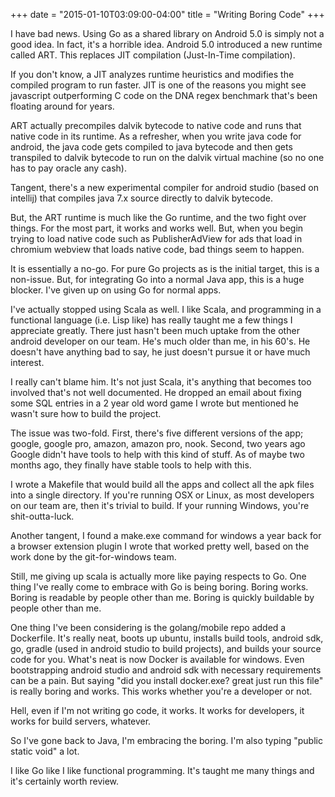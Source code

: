 +++
date = "2015-01-10T03:09:00-04:00"
title = "Writing Boring Code"
+++

I have bad news. Using Go as a shared library on Android 5.0 is simply not a good idea. In fact, it's a horrible idea. Android 5.0 introduced a new runtime called ART. This replaces JIT compilation (Just-In-Time compilation).

If you don't know, a JIT analyzes runtime heuristics and modifies the compiled program to run faster. JIT is one of the reasons you might see javascript outperforming C code on the DNA regex benchmark that's been floating around for years.

ART actually precompiles dalvik bytecode to native code and runs that native code in its runtime. As a refresher, when you write java code for android, the java code gets compiled to java bytecode and then gets transpiled to dalvik bytecode to run on the dalvik virtual machine (so no one has to pay oracle any cash).

Tangent, there's a new experimental compiler for android studio (based on intellij) that compiles java 7.x source directly to dalvik bytecode.

But, the ART runtime is much like the Go runtime, and the two fight over things. For the most part, it works and works well. But, when you begin trying to load native code such as PublisherAdView for ads that load in chromium webview that loads native code, bad things seem to happen.

It is essentially a no-go. For pure Go projects as is the initial target, this is a non-issue. But, for integrating Go into a normal Java app, this is a huge blocker. I've given up on using Go for normal apps.

I've actually stopped using Scala as well. I like Scala, and programming in a functional language (i.e. Lisp like) has really taught me a few things I appreciate greatly. There just hasn't been much uptake from the other android developer on our team. He's much older than me, in his 60's. He doesn't have anything bad to say, he just doesn't pursue it or have much interest.

I really can't blame him. It's not just Scala, it's anything that becomes too involved that's not well documented. He dropped an email about fixing some SQL entries in a 2 year old word game I wrote but mentioned he wasn't sure how to build the project.

The issue was two-fold. First, there's five different versions of the app; google, google pro, amazon, amazon pro, nook. Second, two years ago Google didn't have tools to help with this kind of stuff. As of maybe two months ago, they finally have stable tools to help with this.

I wrote a Makefile that would build all the apps and collect all the apk files into a single directory. If you're running OSX or Linux, as most developers on our team are, then it's trivial to build. If your running Windows, you're shit-outta-luck.

Another tangent, I found a make.exe command for windows a year back for a browser extension plugin I wrote that worked pretty well, based on the work done by the git-for-windows team.

Still, me giving up scala is actually more like paying respects to Go. One thing I've really come to embrace with Go is being boring. Boring works. Boring is readable by people other than me. Boring is quickly buildable by people other than me.

One thing I've been considering is the golang/mobile repo added a Dockerfile. It's really neat, boots up ubuntu, installs build tools, android sdk, go, gradle (used in android studio to build projects), and builds your source code for you. What's neat is now Docker is available for windows. Even bootstrapping android studio and android sdk with necessary requirements can be a pain. But saying "did you install docker.exe? great just run this file" is really boring and works. This works whether you're a developer or not.

Hell, even if I'm not writing go code, it works. It works for developers, it works for build servers, whatever.

So I've gone back to Java, I'm embracing the boring. I'm also typing "public static void" a lot.

I like Go like I like functional programming. It's taught me many things and it's certainly worth review.
